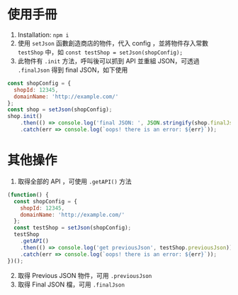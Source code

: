 # 使用手冊

1. Installation:
   `npm i`
2. 使用 `setJson` 函數創造商店的物件，代入 config ，並將物件存入常數 `testShop` 中，如 `const testShop = setJson(shopConfig);`
3. 此物件有 `.init` 方法，呼叫後可以抓到 API 並重組 JSON，可透過 `.finalJson` 得到 final JSON，如下使用

```js
const shopConfig = {
  shopId: 12345,
  domainName: 'http://example.com/'
};
const shop = setJson(shopConfig);
shop.init()
    .then(() => console.log('final JSON: ', JSON.stringify(shop.finalJson)))
    .catch(err => console.log(`oops! there is an error: ${err}`));
```

# 其他操作

1. 取得全部的 API ，可使用 `.getAPI()` 方法

```js
(function() {
  const shopConfig = {
    shopId: 12345,
    domainName: 'http://example.com/'
  };
  const testShop = setJson(shopConfig);
  testShop
    .getAPI()
    .then(() => console.log('get previousJson', testShop.previousJson));
    .catch(err => console.log(`oops! there is an error: ${err}`));
})();
```

2. 取得 Previous JSON 物件，可用 `.previousJson`
3. 取得 Final JSON 檔，可用 `.finalJson`
